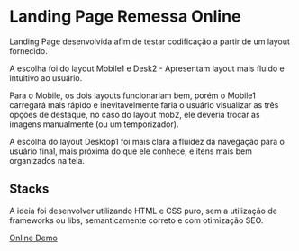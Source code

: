 # Landing Page Remessa Online
Landing Page desenvolvida afim de testar codificação a partir de um layout fornecido.

A escolha foi do layout Mobile1 e Desk2 - Apresentam layout mais fluido e intuitivo ao usuário. 

Para o Mobile, os dois layouts funcionariam bem, porém o Mobile1 carregará mais rápido e inevitavelmente 
faria o usuário visualizar as três opções de destaque, no caso do layout mob2, ele deveria trocar as imagens manualmente (ou um temporizador).

A escolha do layout Desktop1 foi mais clara a fluidez da navegação para o usuário final, mais próxima do que ele conhece, e 
itens mais bem organizados na tela.

## Stacks

A ideia foi desenvolver utilizando HTML e CSS puro, sem a utilização de frameworks ou libs, semanticamente correto e com otimização SEO.



[Online Demo](http://www.extudando.esy.es/RemessaOnline//)

